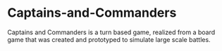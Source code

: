 # Captains-and-Commanders
Captains and Commanders is a turn based game, realized from a board game that was created and prototyped to simulate large scale battles.
